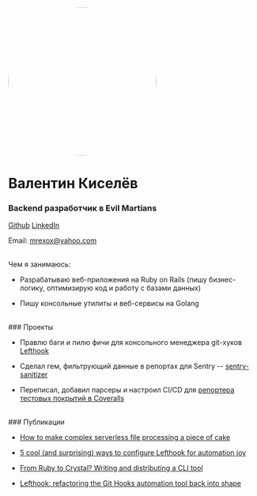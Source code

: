 <img style="border-radius: 150px; margin: 0px;" width="300px;" src="https://gravatar.com/avatar/fce8c6aadd661388bd7629fef7f88f1c?s=400&d=robohash&r=x" alt="me">

# Валентин Киселёв
### Backend разработчик в Evil Martians

[Github](https://github.com/mrexox)
[LinkedIn](https://www.linkedin.com/in/valentin-kiselev-89930b179/)

Email: <a href="mailto:mrexox@yahoo.com">mrexox@yahoo.com</a>

<br />
Чем я занимаюсь:

- Разрабатываю веб-приложения на Ruby on Rails (пишу бизнес-логику, оптимизирую код и работу с базами данных)

- Пишу консольные утилиты и веб-сервисы на Golang

<br />
### Проекты

- Правлю баги и пилю фичи для консольного менеджера git-хуков [Lefthook](https://github.com/evilmartians/lefthook)

- Сделал гем, фильтрующий данные в репортах для Sentry -- [sentry-sanitizer](https://github.com/mrexox/sentry-sanitizer)

- Переписал, добавил парсеры и настроил CI/CD для [репортера тестовых покрытий в Coveralls](https://github.com/coverallsapp/coverage-reporter)

<br />
### Публикации

- [How to make complex serverless file processing a piece of cake](https://evilmartians.com/chronicles/how-to-make-serverless-file-processing-a-piece-of-cake)

- [5 cool (and surprising) ways to configure Lefthook for automation joy](https://evilmartians.com/chronicles/5-cool-and-surprising-ways-to-configure-lefthook-for-automation-joy)

- [From Ruby to Crystal? Writing and distributing a CLI tool](https://evilmartians.com/chronicles/from-ruby-to-crystal-writing-and-distributing-a-cli-tool)

- [Lefthook: refactoring the Git Hooks automation tool back into shape](https://evilmartians.com/chronicles/lefthook-refactoring-the-git-hooks-automation-tool-back-into-shape)

